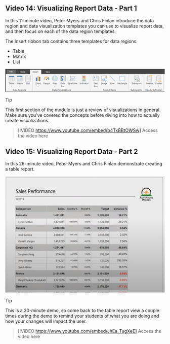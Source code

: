 ## Video 14: Visualizing Report Data - Part 1
In this 11-minute video, Peter Myers and Chris Finlan introduce the data region and data visualization templates you can use to visualize report data, and then focus on each of the data region templates.

The Insert ribbon tab contains three templates for data regions:
- Table
- Matrix
- List

![Ribbon tab links to templates](../media/insert-ribbon-tab.png)

> [!TIP]
> This first section of the module is just a review of visualizations in general. Make sure you've covered the concepts before diving into how to actually create visualizations. 

> [!VIDEO https://www.youtube.com/embed/b4TxBBtOWSw]
> Access the video here



## Video 15: Visualizing Report Data - Part 2
In this 26-minute video, Peter Myers and Chris Finlan demonstrate creating a table report.



![alt text for image](../media/sales-performance.png)

> [!TIP]
> This is a 20-minute demo, so come back to the table report view a couple times during the demo to remind your students of what you are doing and how your changes will impact the user.

> [!VIDEO https://www.youtube.com/embed/JhEa_TugXeE]
> Access the video here